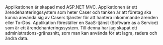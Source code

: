 Applikationen är skapad med ASP.NET MVC. Applkationen är ett ärendehanteringssystem som heter Caser och tanken är att företag ska kunna använda sig av Casers tjänster för att hantera inkommande ärenden eller To-Dos. Applikation föreställer en SaaS-tjänst (Software as a Service) som är ett ärendehanteringssystem. Till denna har jag skapat ett administrations-gränssnitt, som man kan använda för att lagra, radera och ändra data.
